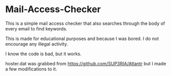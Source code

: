 # Mail-Access-Checker

This is a simple mail access checker that also searches through the body of every email to find keywords.

This is made for educational purposes and because I was bored. I do not encourage any illegal activity.

I know the code is bad, but it works.

hoster.dat was grabbed from https://github.com/SUP3RIA/Atlantr but I made a few modifications to it.
